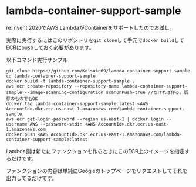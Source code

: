 # lambda-container-support-sample

re:Invent 2020でAWS LambdaがContainerをサポートしたのでお試し。

実際に実行するにはこのリポジトリを`git clone`して手元で`docker build`してECRにpushしておく必要があります。

以下コマンド実行サンプル

```
git clone https://github.com/Keisuke69/lambda-container-support-sample
cd lambda-container-support-sample
docker build -t lambda-container-support-sample .
aws ecr create-repository --repository-name lambda-container-support-sample --image-scanning-configuration scanOnPush=true //なければ作る。既存のものでもOK
docker tag lambda-container-support-sample:latest <AWS AccountId>.dkr.ecr.us-east-1.amazonaws.com/lambda-container-support-sample
aws ecr get-login-password --region us-east-1 | docker login --username AWS --password-stdin <AWS AccountId>.dkr.ecr.us-east-1.amazonaws.com
docker push <AWS AccountId>.dkr.ecr.us-east-1.amazonaws.com/lambda-container-support-sample:latest
```

Lambda側は新たにファンクションを作るときにこのECR上のイメージを指定するだけです。

ファンクションの内容は単純にGoogleのトップページをリクエストしてそれを出力してるだけです。


